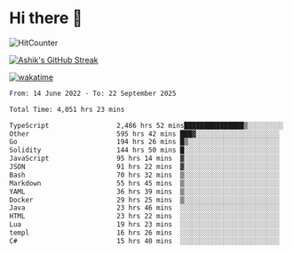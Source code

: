 # Hi there 👋

![HitCounter](https://hits.seeyoufarm.com/api/count/incr/badge.svg?url=https%3A%2F%2Fgithub.com%2Fashrhmn1212%2Fhit-counter)

<!-- ![Contribution Graph](https://github-readme-activity-graph.cyclic.app/graph?username=ashrhmn) -->


<!-- [![Top Langs](https://github-readme-stats.vercel.app/api/top-langs/?username=ashrhmn&layout=compact&theme=synthwave&langs_count=10&card_width=445)](https://github.com/anuraghazra/github-readme-stats) -->

[![Ashik's GitHub Streak](https://github-readme-streak-stats.herokuapp.com/?user=ashrhmn&theme=blood&fire=DD7F1C&background=151515&dates=9f9f9f&border=DD2727)](https://git.io/streak-stats)

<!-- ![Ashik's GitHub stats](https://github-readme-stats.vercel.app/api/?username=ashrhmn&show_icons=true&title_color=fff&icon_color=79ff97&text_color=9f9f9f&bg_color=151515) -->

[![wakatime](https://wakatime.com/badge/user/3df86613-ba63-4631-8e65-0ff18e7becad.svg)](https://wakatime.com/@3df86613-ba63-4631-8e65-0ff18e7becad)

<!--START_SECTION:waka-->

```txt
From: 14 June 2022 - To: 22 September 2025

Total Time: 4,051 hrs 23 mins

TypeScript                 2,486 hrs 52 mins███████████████▒░░░░░░░░░   61.39 %
Other                      595 hrs 42 mins ███▓░░░░░░░░░░░░░░░░░░░░░   14.70 %
Go                         194 hrs 26 mins █▒░░░░░░░░░░░░░░░░░░░░░░░   04.80 %
Solidity                   144 hrs 50 mins █░░░░░░░░░░░░░░░░░░░░░░░░   03.58 %
JavaScript                 95 hrs 14 mins  ▓░░░░░░░░░░░░░░░░░░░░░░░░   02.35 %
JSON                       91 hrs 22 mins  ▓░░░░░░░░░░░░░░░░░░░░░░░░   02.26 %
Bash                       70 hrs 32 mins  ▒░░░░░░░░░░░░░░░░░░░░░░░░   01.74 %
Markdown                   55 hrs 45 mins  ▒░░░░░░░░░░░░░░░░░░░░░░░░   01.38 %
YAML                       36 hrs 39 mins  ▒░░░░░░░░░░░░░░░░░░░░░░░░   00.90 %
Docker                     29 hrs 25 mins  ▒░░░░░░░░░░░░░░░░░░░░░░░░   00.73 %
Java                       23 hrs 46 mins  ░░░░░░░░░░░░░░░░░░░░░░░░░   00.59 %
HTML                       23 hrs 22 mins  ░░░░░░░░░░░░░░░░░░░░░░░░░   00.58 %
Lua                        19 hrs 23 mins  ░░░░░░░░░░░░░░░░░░░░░░░░░   00.48 %
templ                      16 hrs 26 mins  ░░░░░░░░░░░░░░░░░░░░░░░░░   00.41 %
C#                         15 hrs 40 mins  ░░░░░░░░░░░░░░░░░░░░░░░░░   00.39 %
```

<!--END_SECTION:waka-->


<!--### Most Used Languages 
<img src="https://wakatime.com/share/@ashrhmn/24ecb986-5bf8-4607-af7f-0aab08908d8c.png" />

### Favourite Tools
<img src="https://wakatime.com/share/@ashrhmn/f4e08015-f3bc-460a-9228-95a3ba11c604.png" />-->
